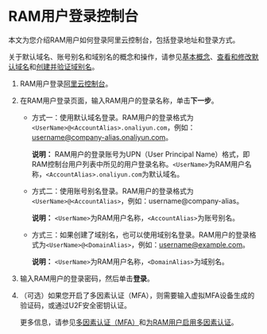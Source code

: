 # RAM用户登录控制台

本文为您介绍RAM用户如何登录阿里云控制台，包括登录地址和登录方式。

关于默认域名、账号别名和域别名的概念和操作，请参见[基本概念](/cn.zh-CN/产品简介/基本概念.md)、[查看和修改默认域名](/cn.zh-CN/安全设置/高级设置/查看和修改默认域名.md)和[创建并验证域别名](/cn.zh-CN/安全设置/高级设置/创建并验证域别名.md)。

1.  RAM用户登录[阿里云控制台](https://signin.aliyun.com/login.htm)。

2.  在RAM用户登录页面，输入RAM用户的登录名称，单击**下一步**。

    -   方式一：使用默认域名登录。RAM用户的登录格式为`<UserName>@<AccountAlias>.onaliyun.com`，例如：username@company-alias.onaliyun.com。

        **说明：** RAM用户的登录账号为UPN（User Principal Name）格式，即RAM控制台用户列表中所见的用户登录名称。`<UserName>`为RAM用户名称，`<AccountAlias>.onaliyun.com`为默认域名。

    -   方式二：使用账号别名登录。RAM用户的登录格式为`<UserName>@<AccountAlias>`，例如：username@company-alias。

        **说明：** `<UserName>`为RAM用户名称，`<AccountAlias>`为账号别名。

    -   方式三：如果创建了域别名，也可以使用域别名登录。RAM用户的登录格式为`<UserName>@<DomainAlias>`，例如：username@example.com。

        **说明：** `<UserName>`为RAM用户名称，`<DomainAlias>`为域别名。

3.  输入RAM用户的登录密码，然后单击**登录**。

4.  （可选）如果您开启了多因素认证（MFA），则需要输入虚拟MFA设备生成的验证码，或通过U2F安全密钥认证。

    更多信息，请参见[多因素认证（MFA）](/cn.zh-CN/安全设置/安全设置概览.md)和[为RAM用户启用多因素认证](/cn.zh-CN/安全设置/多因素认证/为RAM用户启用多因素认证.md)。


